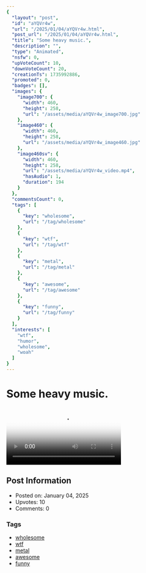 ```yaml
---
{
  "layout": "post",
  "id": "aYQVr4w",
  "url": "/2025/01/04/aYQVr4w.html",
  "post_url": "/2025/01/04/aYQVr4w.html",
  "title": "Some heavy music.",
  "description": "",
  "type": "Animated",
  "nsfw": 0,
  "upVoteCount": 10,
  "downVoteCount": 20,
  "creationTs": 1735992886,
  "promoted": 0,
  "badges": [],
  "images": {
    "image700": {
      "width": 460,
      "height": 258,
      "url": "/assets/media/aYQVr4w_image700.jpg"
    },
    "image460": {
      "width": 460,
      "height": 258,
      "url": "/assets/media/aYQVr4w_image460.jpg"
    },
    "image460sv": {
      "width": 460,
      "height": 258,
      "url": "/assets/media/aYQVr4w_video.mp4",
      "hasAudio": 1,
      "duration": 194
    }
  },
  "commentsCount": 0,
  "tags": [
    {
      "key": "wholesome",
      "url": "/tag/wholesome"
    },
    {
      "key": "wtf",
      "url": "/tag/wtf"
    },
    {
      "key": "metal",
      "url": "/tag/metal"
    },
    {
      "key": "awesome",
      "url": "/tag/awesome"
    },
    {
      "key": "funny",
      "url": "/tag/funny"
    }
  ],
  "interests": [
    "wtf",
    "humor",
    "wholesome",
    "woah"
  ]
}
---
```


# Some heavy music.

<video controls playsinline loop poster="/assets/media/aYQVr4w_image460.jpg">
  <source src="/assets/media/aYQVr4w_video.mp4" type="video/mp4">
  Your browser does not support the video tag.
</video>

## Post Information

- Posted on: January 04, 2025
- Upvotes: 10
- Comments: 0

### Tags

- [wholesome](/tag/wholesome)
- [wtf](/tag/wtf)
- [metal](/tag/metal)
- [awesome](/tag/awesome)
- [funny](/tag/funny)
